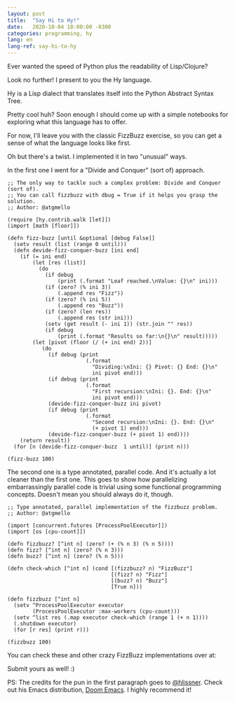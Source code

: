 ```yaml
---
layout: post
title:  "Say Hi to Hy!"
date:   2020-10-04 18:00:00 -0300
categories: programming, hy
lang: en
lang-ref: say-hi-to-hy
---
```


Ever wanted the speed of Python plus the readability of Lisp/Clojure?

Look no further! I present to you the Hy language.

Hy is a Lisp dialect that translates itself into the Python Abstract Syntax Tree.

Pretty cool huh? Soon enough I should come up with a simple notebooks for exploring what this language has to offer.

For now, I'll leave you with the classic FizzBuzz exercise, so you can get a sense of what the language looks like first.

Oh but there's a twist. I implemented it in two "unusual" ways.

In the first one I went for a "Divide and Conquer" (sort of) approach.

```hy
;; The only way to tackle such a complex problem: Divide and Conquer (sort of).
;; You can call fizzbuzz with dbug = True if it helps you grasp the solution.
;; Author: @atgmello

(require [hy.contrib.walk [let]])
(import [math [floor]])

(defn fizz-buzz [until &optional [debug False]]
  (setv result (list (range 0 until)))
  (defn devide-fizz-conquer-buzz [ini end]
    (if (= ini end)
        (let [res (list)]
          (do
            (if debug
                (print (.format "Leaf reached.\nValue: {}\n" ini)))
            (if (zero? (% ini 3))
                (.append res "Fizz"))
            (if (zero? (% ini 5))
                (.append res "Buzz"))
            (if (zero? (len res))
                (.append res (str ini)))
            (setv (get result (- ini 1)) (str.join "" res))
            (if debug
                (print (.format "Results so far:\n{}\n" result)))))
        (let [pivot (floor (/ (+ ini end) 2))]
           (do
             (if debug (print
                         (.format
                           "Dividing:\nIni: {} Pivot: {} End: {}\n"
                           ini pivot end)))
             (if debug (print
                         (.format
                           "First recursion:\nIni: {}. End: {}\n"
                           ini pivot end)))
             (devide-fizz-conquer-buzz ini pivot)
             (if debug (print
                         (.format
                           "Second recursion:\nIni: {}. End: {}\n"
                           (+ pivot 1) end)))
             (devide-fizz-conquer-buzz (+ pivot 1) end))))
    (return result))
  (for [n (devide-fizz-conquer-buzz  1 until)] (print n)))

(fizz-buzz 100)
```

The second one is a type annotated, parallel code. And it's actually a lot cleaner than the first one.
This goes to show how parallelizing embarrassingly parallel code is trivial using some functional programming concepts.
Doesn't mean you should always do it, though.

```hy
;; Type annotated, parallel implementation of the fizzbuzz problem.
;; Author: @atgmello

(import [concurrent.futures [ProcessPoolExecutor]])
(import [os [cpu-count]])

(defn fizzbuzz? [^int n] (zero? (+ (% n 3) (% n 5))))
(defn fizz? [^int n] (zero? (% n 3)))
(defn buzz? [^int n] (zero? (% n 5)))

(defn check-which [^int n] (cond [(fizzbuzz? n) "FizzBuzz"]
                                 [(fizz? n) "Fizz"]
                                 [(buzz? n) "Buzz"]
                                 [True n]))

(defn fizzbuzz [^int n]
  (setv ^ProcessPoolExecutor executor
        (ProcessPoolExecutor :max-workers (cpu-count)))
  (setv ^list res (.map executor check-which (range 1 (+ n 1))))
  (.shutdown executor)
  (for [r res] (print r)))

(fizzbuzz 100)
```

You can check these and other crazy FizzBuzz implementations over at:

[](https://github.com/NLDev/Hacktoberfest-2020-FizzBuzz)

Submit yours as well! :)

PS: The credits for the pun in the first paragraph goes to [@hlissner](https://github.com/hlissner).
Check out his Emacs distribution, [Doom Emacs](https://github.com/hlissner/doom-emacs). I highly recommend it!

